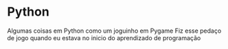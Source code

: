 # Python
Algumas coisas em Python como um joguinho em Pygame
Fiz esse pedaço de jogo quando eu estava no inicio do aprendizado de programação
